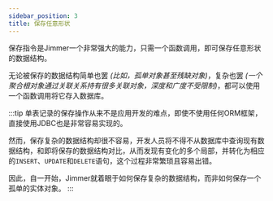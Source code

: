 ```yaml
---
sidebar_position: 3
title: 保存任意形状
---
```


保存指令是Jimmer一个非常强大的能力，只需一个函数调用，即可保存任意形状的数据结构。

无论被保存的数据结构简单也罢 *(比如，孤单对象甚至残缺对象)*，复杂也罢 *(一个聚合根对象通过关联关系持有很多关联对象，深度和广度不受限制)*，都可以使用一个函数调用将它存入数据库。

:::tip
单表记录的保存操作从来不是应用开发的难点，即使不使用任何ORM框架，直接使用JDBC也是非常容易实现的。

然而，保存复杂的数据结构却很不容易，开发人员将不得不从数据库中查询现有数据结构，和即将保存的数据结构对比，从而发现有变化的多个局部，并转化为相应的`INSERT`、`UPDATE`和`DELETE`语句，这个过程非常繁琐且容易出错。

因此，自一开始，Jimmer就着眼于如何保存复杂的数据结构，而非如何保存一个孤单的实体对象。
:::